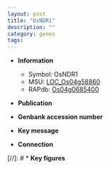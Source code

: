 ```yaml
---
layout: post
title: "OsNDR1"
description: ""
category: genes
tags: 
---
```


* **Information**  
    + Symbol: OsNDR1  
    + MSU: [LOC_Os04g58860](http://rice.uga.edu/cgi-bin/ORF_infopage.cgi?orf=LOC_Os04g58860)  
    + RAPdb: [Os04g0685400](http://rapdb.dna.affrc.go.jp/viewer/gbrowse_details/irgsp1?name=Os04g0685400)  

* **Publication**  

* **Genbank accession number**  

* **Key message**  

* **Connection**  

[//]: # * **Key figures**  


